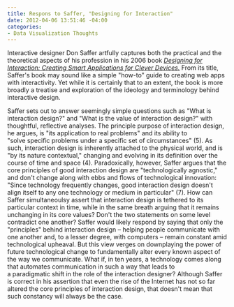 ```yaml
---
title: Respons to Saffer, "Designing for Interaction"
date: 2012-04-06 13:51:46 -04:00
categories:
- Data Visualization Thoughts
---
```


<p>Interactive designer Don Saffer artfully captures both the practical and the theoretical aspects of his profession in his 2006 book <em><a href="http://www.amazon.com/Designing-Interaction-Creating-Applications-Devices/dp/0321432061">Designing for Interaction: Creating Smart Applications for Clever Devices.</a> </em>From its title, Saffer's book may sound like a simple "how-to" guide to creating web apps with interactivity. Yet while it is certainly that to an extent, the book is more broadly a treatise and exploration of the ideology and terminology behind interactive design.</p>
<p>Saffer sets out to answer seemingly simple questions such as "What is interaction design?" and "What is the value of interaction design?" with thoughtful, reflective analyses. The principle purpose of interaction design, he argues, is "its application to real problems" and its ability to "solve specific problems under a specific set of circumstances" (5). As such, interaction design is inherently attached to the physical world, and is "by its nature contextual," changing and evolving in its definition over the course of time and space (4). Paradoxically, however, Saffer argues that the core principles of good interaction design are "technologically agnostic," and don't change along with ebbs and flows of technological innovation: "Since technology frequently changes, good interaction design doesn't align itself to any one technology or medium in particular" (7). How can Saffer simultaneoulsy assert that interaction design is tethered to its particular context in time, while in the same breath arguing that it remains unchanging in its core values? Don't the two statements on some level contradict one another? Saffer would likely respond by saying that only the "principles" behind interaction design – helping people communicate with one another and, to a lesser degree, with computers – remain constant amid technological upheaval. But this view verges on downplaying the power of future technological change to fundamentally alter every known aspect of the way we communicate. What if, in ten years, a technology comes along that automates communication in such a way that leads to a paradigmatic shift in the role of the interaction designer? Although Saffer is correct in his assertion that even the rise of the Internet has not so far altered the core principles of interaction design, that doesn't mean that such constancy will always be the case.</p>
